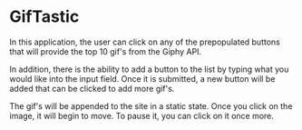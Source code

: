 # GifTastic

In this application, the user can click on any of the prepopulated buttons that will provide the top 10 gif's from the Giphy API.

In addition, there is the ability to add a button to the list by typing what you would like into the input field. Once it is submitted, a new button will be added that can be clicked to add more gif's.

The gif's will be appended to the site in a static state. Once you click on the image, it will begin to move. To pause it, you can click on it once more.
